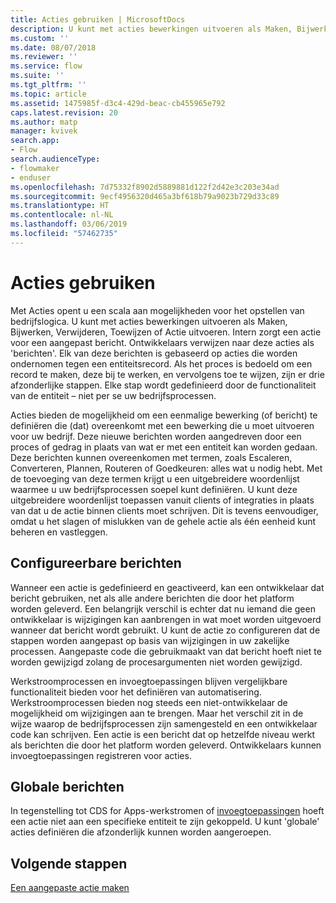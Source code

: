 ```yaml
---
title: Acties gebruiken | MicrosoftDocs
description: U kunt met acties bewerkingen uitvoeren als Maken, Bijwerken, Verwijderen, Toewijzen of Actie uitvoeren. Intern zorgt een actie voor een aangepast bericht
ms.custom: ''
ms.date: 08/07/2018
ms.reviewer: ''
ms.service: flow
ms.suite: ''
ms.tgt_pltfrm: ''
ms.topic: article
ms.assetid: 1475985f-d3c4-429d-beac-cb455965e792
caps.latest.revision: 20
ms.author: matp
manager: kvivek
search.app:
- Flow
search.audienceType:
- flowmaker
- enduser
ms.openlocfilehash: 7d75332f8902d5889881d122f2d42e3c203e34ad
ms.sourcegitcommit: 9ecf4956320d465a3bf618b79a9023b729d33c89
ms.translationtype: HT
ms.contentlocale: nl-NL
ms.lasthandoff: 03/06/2019
ms.locfileid: "57462735"
---
```

# <a name="use-actions"></a>Acties gebruiken

Met Acties opent u een scala aan mogelijkheden voor het opstellen van bedrijfslogica. U kunt met acties bewerkingen uitvoeren als Maken, Bijwerken, Verwijderen, Toewijzen of Actie uitvoeren. Intern zorgt een actie voor een aangepast bericht. Ontwikkelaars verwijzen naar deze acties als 'berichten'. Elk van deze berichten is gebaseerd op acties die worden ondernomen tegen een entiteitsrecord. Als het proces is bedoeld om een record te maken, deze bij te werken, en vervolgens toe te wijzen, zijn er drie afzonderlijke stappen. Elke stap wordt gedefinieerd door de functionaliteit van de entiteit – niet per se uw bedrijfsprocessen.  
  
Acties bieden de mogelijkheid om een eenmalige bewerking (of bericht) te definiëren die (dat) overeenkomt met een bewerking die u moet uitvoeren voor uw bedrijf. Deze nieuwe berichten worden aangedreven door een proces of gedrag in plaats van wat er met een entiteit kan worden gedaan. Deze berichten kunnen overeenkomen met termen, zoals Escaleren, Converteren, Plannen, Routeren of Goedkeuren: alles wat u nodig hebt. Met de toevoeging van deze termen krijgt u een uitgebreidere woordenlijst waarmee u uw bedrijfsprocessen soepel kunt definiëren. U kunt deze uitgebreidere woordenlijst toepassen vanuit clients of integraties in plaats van dat u de actie binnen clients moet schrijven. Dit is tevens eenvoudiger, omdat u het slagen of mislukken van de gehele actie als één eenheid kunt beheren en vastleggen.  
  
<a name="BKMK_ConfigurableMessages"></a>   
## <a name="configurable-messages"></a>Configureerbare berichten  
 Wanneer een actie is gedefinieerd en geactiveerd, kan een ontwikkelaar dat bericht gebruiken, net als alle andere berichten die door het platform worden geleverd. Een belangrijk verschil is echter dat nu iemand die geen ontwikkelaar is wijzigingen kan aanbrengen in wat moet worden uitgevoerd wanneer dat bericht wordt gebruikt. U kunt de actie zo configureren dat de stappen worden aangepast op basis van wijzigingen in uw zakelijke processen. Aangepaste code die gebruikmaakt van dat bericht hoeft niet te worden gewijzigd zolang de procesargumenten niet worden gewijzigd.  
  
 Werkstroomprocessen en invoegtoepassingen blijven vergelijkbare functionaliteit bieden voor het definiëren van automatisering. Werkstroomprocessen bieden nog steeds een niet-ontwikkelaar de mogelijkheid om wijzigingen aan te brengen. Maar het verschil zit in de wijze waarop de bedrijfsprocessen zijn samengesteld en een ontwikkelaar code kan schrijven. Een actie is een bericht dat op hetzelfde niveau werkt als berichten die door het platform worden geleverd. Ontwikkelaars kunnen invoegtoepassingen registreren voor acties.  
  
<a name="BKMK_GlobalMessages"></a>   
## <a name="global-messages"></a>Globale berichten 
 
 In tegenstelling tot CDS for Apps-werkstromen of [invoegtoepassingen](/powerapps/developer/common-data-service/apply-business-logic-with-code?branch=master#create-a-plug-in) hoeft een actie niet aan een specifieke entiteit te zijn gekoppeld. U kunt 'globale' acties definiëren die afzonderlijk kunnen worden aangeroepen.

## <a name="next-steps"></a>Volgende stappen

[Een aangepaste actie maken](create-actions.md)  
  

